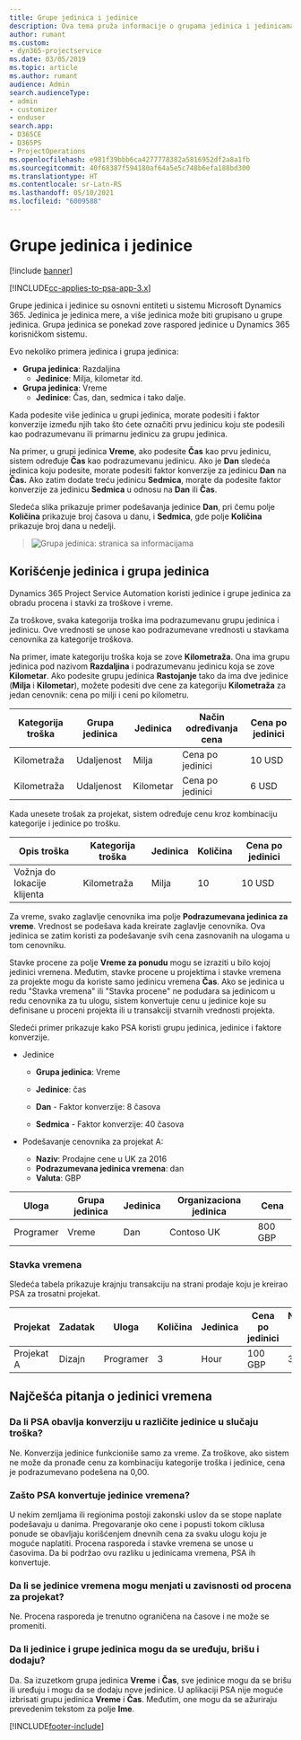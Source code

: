 ```yaml
---
title: Grupe jedinica i jedinice
description: Ova tema pruža informacije o grupama jedinica i jedinicama.
author: rumant
ms.custom:
- dyn365-projectservice
ms.date: 03/05/2019
ms.topic: article
ms.author: rumant
audience: Admin
search.audienceType:
- admin
- customizer
- enduser
search.app:
- D365CE
- D365PS
- ProjectOperations
ms.openlocfilehash: e981f39bbb6ca4277778382a5816952df2a8a1fb
ms.sourcegitcommit: 40f68387f594180af64a5e5c748b6efa188bd300
ms.translationtype: HT
ms.contentlocale: sr-Latn-RS
ms.lasthandoff: 05/10/2021
ms.locfileid: "6009588"
---
```

# <a name="unit-groups-and-units"></a>Grupe jedinica i jedinice

[!include [banner](../includes/psa-now-project-operations.md)]

[!INCLUDE[cc-applies-to-psa-app-3.x](../includes/cc-applies-to-psa-app-3x.md)]

Grupe jedinica i jedinice su osnovni entiteti u sistemu Microsoft Dynamics 365. Jedinica je jedinica mere, a više jedinica može biti grupisano u grupe jedinica. Grupa jedinica se ponekad zove raspored jedinice u Dynamics 365 korisničkom sistemu. 

Evo nekoliko primera jedinica i grupa jedinica:
 
- **Grupa jedinica**: Razdaljina 
    - **Jedinice**: Milja, kilometar itd.
- **Grupa jedinica**: Vreme
    - **Jedinice**: Čas, dan, sedmica i tako dalje. 

Kada podesite više jedinica u grupi jedinica, morate podesiti i faktor konverzije između njih tako što ćete označiti prvu jedinicu koju ste podesili kao podrazumevanu ili primarnu jedinicu za grupu jedinica. 

Na primer, u grupi jedinica **Vreme**, ako podesite **Čas** kao prvu jedinicu, sistem određuje **Čas** kao podrazumevanu jedinicu. Ako je **Dan** sledeća jedinica koju podesite, morate podesiti faktor konverzije za jedinicu **Dan** na **Čas.** Ako zatim dodate treću jedinicu **Sedmica**, morate da podesite faktor konverzije za jedinicu **Sedmica** u odnosu na **Dan** ili **Čas**. 

Sledeća slika prikazuje primer podešavanja jedinice **Dan**, pri čemu polje **Količina** prikazuje broj časova u danu, i **Sedmica**, gde polje **Količina** prikazuje broj dana u nedelji.

> ![Grupa jedinica: stranica sa informacijama](media/advanced-2.png)

## <a name="using-units-and-unit-groups"></a>Korišćenje jedinica i grupa jedinica

Dynamics 365 Project Service Automation koristi jedinice i grupe jedinica za obradu procena i stavki za troškove i vreme. 

Za troškove, svaka kategorija troška ima podrazumevanu grupu jedinica i jedinicu. Ove vrednosti se unose kao podrazumevane vrednosti u stavkama cenovnika za kategorije troškova. 

Na primer, imate kategoriju troška koja se zove **Kilometraža**. Ona ima grupu jedinica pod nazivom **Razdaljina** i podrazumevanu jedinicu koja se zove **Kilometar**. Ako podesite grupu jedinica **Rastojanje** tako da ima dve jedinice (**Milja** i **Kilometar**), možete podesiti dve cene za kategoriju **Kilometraža** za jedan cenovnik: cena po milji i ceni po kilometru.

| Kategorija troška  | Grupa jedinica  | Jedinica      | Način određivanja cena  | Cena po jedinici  |
|-------------------|---------------|-----------|-------------------|-------------------|
| Kilometraža           | Udaljenost      | Milja      | Cena po jedinici    | 10 USD            |
| Kilometraža           | Udaljenost      | Kilometar | Cena po jedinici    |  6 USD            |

Kada unesete trošak za projekat, sistem određuje cenu kroz kombinaciju kategorije i jedinice po trošku. 

| Opis troška        | Kategorija troška  | Jedinica  | Količina  | Cena po jedinici   |
|----------------------------|---------------------|-------|-----------|----------------|
| Vožnja do lokacije klijenta | Kilometraža             | Milja  | 10        | 10 USD         |

Za vreme, svako zaglavlje cenovnika ima polje **Podrazumevana jedinica za vreme**. Vrednost se podešava kada kreirate zaglavlje cenovnika. Ova jedinica se zatim koristi za podešavanje svih cena zasnovanih na ulogama u tom cenovniku.

Stavke procene za polje **Vreme za ponudu** mogu se izraziti u bilo kojoj jedinici vremena. Međutim, stavke procene u projektima i stavke vremena za projekte mogu da koriste samo jedinicu vremena **Čas**. Ako se jedinica u redu "Stavka vremena" ili "Stavka procene" ne podudara sa jedinicom u redu cenovnika za tu ulogu, sistem konvertuje cenu u jedinice koje su definisane u proceni projekta ili u transakciji stvarnih vrednosti projekta.

Sledeći primer prikazuje kako PSA koristi grupu jedinica, jedinice i faktore konverzije.
- Jedinice

   - **Grupa jedinica**: Vreme 
   - **Jedinice**: čas 
    
    - **Dan** - Faktor konverzije: 8 časova       
    - **Sedmica** - Faktor konverzije: 40 časova  
        
- Podešavanje cenovnika za projekat A:

    - **Naziv**: Prodajne cene u UK za 2016 
    - **Podrazumevana jedinica vremena**: dan 
    - **Valuta**: GBP

| Uloga      | Grupa jedinica | Jedinica | Organizaciona jedinica | Cena   |
|-----------|------------|------|---------------------|---------|
| Programer | Vreme       | Dan  | Contoso UK          | 800 GBP |

### <a name="time-entry"></a>Stavka vremena

Sledeća tabela prikazuje krajnju transakciju na strani prodaje koju je kreirao PSA za trosatni projekat.


| Projekat   | Zadatak    | Uloga      | Količina | Jedinica  | Cena po jedinici | Nenaplaćen iznos prodaje |
|-----------|---------|-----------|----------|-------|------------|-----------------------|
| Projekat A | Dizajn  | Programer | 3        | Hour  | 100 GBP    | 300 GBP               |

## <a name="time-unit-faq"></a>Najčešća pitanja o jedinici vremena

### <a name="does-psa-convert-to-different-units-in-the-case-of-expenses"></a>Da li PSA obavlja konverziju u različite jedinice u slučaju troška?
Ne. Konverzija jedinice funkcioniše samo za vreme. Za troškove, ako sistem ne može da pronađe cenu za kombinaciju kategorije troška i jedinice, cena je podrazumevano podešena na 0,00.

### <a name="why-does-psa-convert-time-units"></a>Zašto PSA konvertuje jedinice vremena?
U nekim zemljama ili regionima postoji zakonski uslov da se stope naplate podešavaju u danima. Pregovaranje oko cene i popusti tokom ciklusa ponude se obavljaju korišćenjem dnevnih cena za svaku ulogu koju je moguće naplatiti. Procena rasporeda i stavke vremena se unose u časovima. Da bi podržao ovu razliku u jedinicama vremena, PSA ih konvertuje.

### <a name="can-time-units-be-changed-on-project-estimates"></a>Da li se jedinice vremena mogu menjati u zavisnosti od procena za projekat?
Ne. Procena rasporeda je trenutno ograničena na časove i ne može se promeniti.

### <a name="can-units-and-unit-groups-be-edited-deleted-and-added"></a>Da li jedinice i grupe jedinica mogu da se uređuju, brišu i dodaju?
Da. Sa izuzetkom grupa jedinica **Vreme** i **Čas**, sve jedinice mogu da se brišu ili uređuju i mogu da se dodaju nove jedinice. U aplikaciji PSA nije moguće izbrisati grupu jedinica **Vreme** i **Čas**. Međutim, one mogu da se ažuriraju prevedenim tekstom za polje **Ime**.


[!INCLUDE[footer-include](../includes/footer-banner.md)]